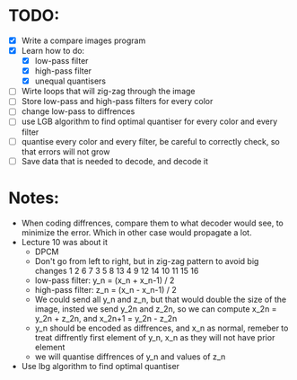# TODO:
- [x] Write a compare images program
- [x] Learn how to do:
    - [x] low-pass filter
    - [x] high-pass filter
    - [x] unequal quantisers
- [ ] Wirte loops that will zig-zag through the image
- [ ] Store low-pass and high-pass filters for every color
- [ ] change low-pass to diffrences
- [ ] use LGB algorithm to find optimal quantiser for every color and every filter
- [ ] quantise every color and every filter, be careful to correctly check, so that errors will not grow
- [ ] Save data that is needed to decode, and decode it

# Notes:
- When coding diffrences, compare them to what decoder would see, to minimize the error. Which in other case would propagate a lot.
- Lecture 10 was about it
    - DPCM
    - Don't go from left to right, but in zig-zag pattern to avoid big changes
        1   2   6   7
        3   5   8   13
        4   9   12  14
        10  11  15  16
    - low-pass filter: y_n = (x_n + x_n-1) / 2
    - high-pass filter: z_n = (x_n - x_n-1) / 2
    - We could send all y_n and z_n, but that would double the size of the image, insted we send y_2n and z_2n, so we can compute x_2n = y_2n + z_2n, and x_2n+1 = y_2n - z_2n
    - y_n should be encoded as diffrences, and x_n as normal, remeber to treat diffrently first element of y_n, x_n as they will not have prior element
    - we will quantise diffrences of y_n and values of z_n
- Use lbg algorithm to find optimal quantiser
